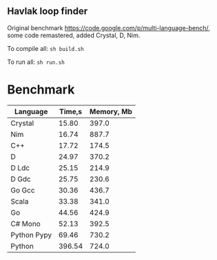 Havlak loop finder
------------------

Original benchmark https://code.google.com/p/multi-language-bench/, some code remastered, added Crystal, D, Nim.

To compile all: `sh build.sh`

To run all: `sh run.sh`

# Benchmark

| Language        | Time,s  | Memory, Mb |
| --------------- | ------- | ---------- |
| Crystal         | 15.80   | 397.0      |
| Nim             | 16.74   | 887.7      |
| C++             | 17.72   | 174.5      |
| D               | 24.97   | 370.2      |
| D Ldc           | 25.15   | 214.9      |
| D Gdc           | 25.75   | 230.6      |
| Go Gcc          | 30.36   | 436.7      |
| Scala           | 33.38   | 341.0      |
| Go              | 44.56   | 424.9      |
| C# Mono         | 52.13   | 392.5      |
| Python Pypy     | 69.46   | 730.2      |
| Python          | 396.54  | 724.0      |

